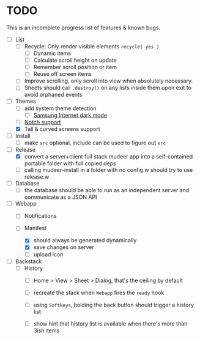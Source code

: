# TODO  
This is an incomplete progress list of features & known bugs.  

* [ ] List
	* [ ] Recycle: Only render visible elements `recycle( yes )`
		* [ ] Dynamic items
		* [ ] Calculate scroll height on update
		* [ ] Remember scroll position or item
		* [ ] Reuse off screen items
	* [ ] Improve scrolling, only scroll into view when absolutely necessary.
	* [ ] Sheets should call `.destroy()` on any lists inside them upon exit to avoid orphaned events
* [ ] Themes
	* [ ] add system theme detection
		* [ ] [Samsung Internet dark mode](https://developer.samsung.com/internet/blog/en-us/2020/12/15/dark-mode-in-samsung-internet)
	* [ ] [Notch support](https://css-tricks.com/the-notch-and-css/)
	* [x] Tall & curved screens support

* [ ] Install
	* [ ] make `src` optional, include can be used to figure out `src`

* [ ] Release
	* [x] convert a server+client full stack mudeer app into a self-contained portable folder with full copied deps
	* [ ] calling mudeer-install in a folder with no config.w should try to use release.w

* [ ] Database
	* [ ] the database should be able to run as an independent server and communicate as a JSON API

* [ ] Webapp
	* [ ] Notifications

	* [ ] Manifest
		* [x] should always be generated dynamically
		* [x] save changes on server
		* [ ] upload icon

* [ ] Backstack
	* [ ] History
		* [ ] Home > View > Sheet > Dialog, that's the ceiling by default
		* [ ] recreate the stack when `Webapp` fires the `ready` hook
		* [ ] using `Softkeys`, holding the back button should trigger a history list
		* [ ] show hint that history list is available when there's more than 3ish items


